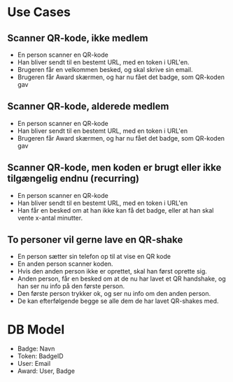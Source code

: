 # Use Cases

## Scanner QR-kode, ikke medlem
* En person scanner en QR-kode
* Han bliver sendt til en bestemt URL, med en token i URL'en.
* Brugeren får en velkommen besked, og skal skrive sin email.
* Brugeren får Award skærmen, og har nu fået det badge, som QR-koden gav

## Scanner QR-kode, alderede medlem
* En person scanner en QR-kode
* Han bliver sendt til en bestemt URL, med en token i URL'en
* Brugeren får Award skærmen, og har nu fået det badge, som QR-koden gav

## Scanner QR-kode, men koden er brugt eller ikke tilgængelig endnu (recurring)
* En person scanner en QR-kode
* Han bliver sendt til en bestemt URL, med en token i URL'en
* Han får en besked om at han ikke kan få det badge, eller at han skal vente x-antal minutter.

## To personer vil gerne lave en QR-shake
* En person sætter sin telefon op til at vise en QR kode
* En anden person scanner koden.
* Hvis den anden person ikke er oprettet, skal han først oprette sig.
* Anden person, får en besked om at de nu har lavet et QR handshake, og han ser nu info på den første person.
* Den første person trykker ok, og ser nu info om den anden person.
* De kan efterfølgende begge se alle dem de har lavet QR-shakes med.

# DB Model
* Badge: Navn
* Token: BadgeID
* User: Email
* Award: User, Badge